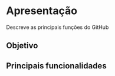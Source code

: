 # Apresentação
Descreve as principais funções do GitHub

## Objetivo

## Principais funcionalidades
